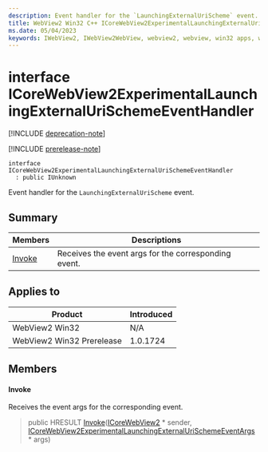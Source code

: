 ```yaml
---
description: Event handler for the `LaunchingExternalUriScheme` event.
title: WebView2 Win32 C++ ICoreWebView2ExperimentalLaunchingExternalUriSchemeEventHandler
ms.date: 05/04/2023
keywords: IWebView2, IWebView2WebView, webview2, webview, win32 apps, win32, edge, ICoreWebView2, ICoreWebView2Controller, browser control, edge html, ICoreWebView2ExperimentalLaunchingExternalUriSchemeEventHandler
---
```


# interface ICoreWebView2ExperimentalLaunchingExternalUriSchemeEventHandler

[!INCLUDE [deprecation-note](../includes/deprecation-note.md)]

[!INCLUDE [prerelease-note](../includes/prerelease-note.md)]

```
interface ICoreWebView2ExperimentalLaunchingExternalUriSchemeEventHandler
  : public IUnknown
```

Event handler for the `LaunchingExternalUriScheme` event.

## Summary

 Members                        | Descriptions
--------------------------------|---------------------------------------------
[Invoke](#invoke) | Receives the event args for the corresponding event.

## Applies to

Product                         | Introduced
--------------------------------|---------------------------------------------
WebView2 Win32            |    N/A
WebView2 Win32 Prerelease |    1.0.1724

## Members

#### Invoke

Receives the event args for the corresponding event.

> public HRESULT [Invoke](#invoke)([ICoreWebView2](icorewebview2.md) * sender, [ICoreWebView2ExperimentalLaunchingExternalUriSchemeEventArgs](icorewebview2experimentallaunchingexternalurischemeeventargs.md) * args)


